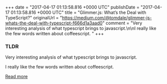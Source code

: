 +++
date = "2017-04-17 01:13:58.816 +0000 UTC"
publishDate = "2017-04-17 01:13:58.816 +0000 UTC"
title = "Glimmer.js: What’s the Deal with TypeScript?"
originalUrl = "https://medium.com/@tomdale/glimmer-js-whats-the-deal-with-typescript-f666d1a3aad0"
comment = "Very interesting analysis of what typescript brings to javascript.\n\nI really like the few words written  about coffeescript. "
+++

### TLDR

Very interesting analysis of what typescript brings to javascript.

I really like the few words written  about coffeescript.

[Read more](https://medium.com/@tomdale/glimmer-js-whats-the-deal-with-typescript-f666d1a3aad0)
